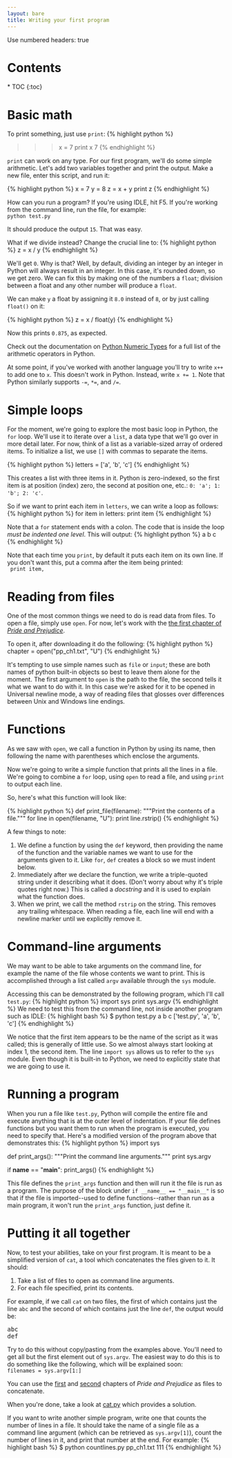 ```yaml
---
layout: bare
title: Writing your first program
---
```

Use numbered headers: true

<h1>Contents</h1>
* TOC
{:toc}

# Basic math

To print something, just use `print`:
{% highlight python %}
>>> x = 7
>>> print x
7
{% endhighlight %}

`print` can work on any type. For our first program, we'll do some
simple arithmetic. Let's add two variables together and print the
output. Make a new file, enter this script, and run it:

{% highlight python %}
x = 7
y = 8
z = x + y
print z
{% endhighlight %}

How can you run a program? If you're using IDLE, hit F5. If you're
working from the command line, run the file, for example:  
`python test.py`

It should produce the output `15`. That was easy.

What if we divide instead? Change the crucial line to:
{% highlight python %}
z = x / y
{% endhighlight %}

We'll get `0`. Why is that? Well, by default, dividing an integer by
an integer in Python will always result in an integer. In this case,
it's rounded down, so we get zero. We can fix this by making one of
the numbers a `float`; division between a float and any other number
will produce a `float`.

We can make `y` a float by assigning it `8.0` instead of `8`, or by
just calling `float()` on it:

{% highlight python %}
z = x / float(y)
{% endhighlight %}

Now this prints `0.875`, as expected.

Check out the documentation on [Python Numeric
Types](http://docs.python.org/2/library/stdtypes.html#numeric-types-int-float-long-complex)
for a full list of the arithmetic operators in Python.

At some point, if you've worked with another language you'll try to
write `x++` to add one to `x`. This doesn't work in Python. Instead,
write `x += 1`. Note that Python similarly supports `-=`, `*=`, and
`/=`.

# Simple loops

For the moment, we're going to explore the most basic loop in Python,
the `for` loop. We'll use it to iterate over a `list`, a data type
that we'll go over in more detail later. For now, think of a list as a
variable-sized array of ordered items. To initialize a list, we use
`[]` with commas to separate the items.

{% highlight python %}
letters = ['a', 'b', 'c']
{% endhighlight %}

This creates a list with three items in it. Python is zero-indexed, so
the first item is at position (index) zero, the second at position
one, etc.: `0: 'a'; 1: 'b'; 2: 'c'`.

So if we want to print each item in `letters`, we can write a loop as
follows:
{% highlight python %}
for item in letters:
    print item
{% endhighlight %}

Note that a `for` statement ends with a colon. The code that is inside
the loop _must be indented one level_. This will output:
{% highlight python %}
a
b
c
{% endhighlight %}

Note that each time you `print`, by default it puts each item on its
own line. If you don't want this, put a comma after the item being
printed:  
` print item,`

# Reading from files

One of the most common things we need to do is read data from
files. To open a file, simply use `open`. For now, let's work with the
[the first chapter of _Pride and Prejudice_](../examples/pp_ch1.txt).

To open it, after downloading it do the following:
{% highlight python %}
chapter = open("pp_ch1.txt", "U")
{% endhighlight %}

It's tempting to use simple names such as `file` or `input`; these are
both names of python built-in objects so best to leave them alone for
the moment. The first argument to `open` is the path to the file, the
second tells it what we want to do with it. In this case we're asked
for it to be opened in Universal newline mode, a way of reading files
that glosses over differences between Unix and Windows line endings.

# Functions

As we saw with `open`, we call a function in Python by using its name,
then following the name with parentheses which enclose the arguments.

Now we're going to write a simple function that prints all the lines
in a file. We're going to combine a `for` loop, using `open` to read a
file, and using `print` to output each line.

So, here's what this function will look like:

{% highlight python %}
def print_file(filename):
    """Print the contents of a file."""
    for line in open(filename, "U"):
    	print line.rstrip()
{% endhighlight %}

A few things to note:

1. We define a function by using the `def` keyword, then providing the
name of the function and the variable names we want to use for the
arguments given to it. Like `for`, `def` creates a block so we must
indent below.
1. Immediately after we declare the function, we write a triple-quoted
string under it describing what it does. (Don't worry about why it's
triple quotes right now.) This is called a _docstring_ and it is used
to explain what the function does.
1. When we print, we call the method `rstrip` on the string. This
removes any trailing whitespace. When reading a file, each line will
end with a newline marker until we explicitly remove it.

# Command-line arguments

We may want to be able to take arguments on the command line, for
example the name of the file whose contents we want to print. This is
accomplished through a list called `argv` available through the `sys`
module.

Accessing this can be demonstrated by the following program, which
I'll call `test.py`:
{% highlight python %}
import sys
print sys.argv
{% endhighlight %}
We need to test this from the command line, not inside another program
such as IDLE:
{% highlight bash %}
$ python test.py a b c
['test.py', 'a', 'b', 'c']
{% endhighlight %}

We notice that the first item appears to be the name of the script as
it was called; this is generally of little use. So we almost always
start looking at index 1, the second item. The line `import sys`
allows us to refer to the `sys` module. Even though it is built-in to
Python, we need to explicitly state that we are going to use it.

# Running a program

When you run a file like `test.py`, Python will compile the entire
file and execute anything that is at the outer level of
indentation. If your file defines functions but you want them to run
when the program is executed, you need to specify that. Here's a
modified version of the program above that demonstrates this:
{% highlight python %}
import sys


def print_args():
    """Print the command line arguments."""
    print sys.argv


if __name__ == "__main__":
    print_args()
{% endhighlight %}

This file defines the `print_args` function and then will run it the
file is run as a program. The purpose of the block under
`if __name__ == "__main__"` 
is so that if the file is imported--used to define functions--rather
than run as a main program, it won't run the `print_args` function,
just define it.

# Putting it all together

Now, to test your abilities, take on your first program. It is meant
to be a simplified version of `cat`, a tool which concatenates the
files given to it. It should:

1. Take a list of files to open as command line arguments.
1. For each file specified, print its contents.

For example, if we call `cat` on two files, the first of which
contains just the line `abc` and the second of which contains just the
line `def`, the output would be:  

<pre>
abc
def
</pre>

Try to do this without copy/pasting from the examples above. You'll
need to get all but the first element out of `sys.argv`. The easiest
way to do this is to do something like the following, which will be
explained soon:  
`filenames = sys.argv[1:]`

You can use the [first](../examples/pp_ch1.txt) and
[second](../examples/pp_ch2.txt) chapters of _Pride and Prejudice_ as
files to concatenate.

When you're done, take a look at [cat.py](../examples/cat.py) which
provides a solution.

If you want to write another simple program, write one that counts the
number of lines in a file. It should take the name of a single file as
a command line argument (which can be retrieved as `sys.argv[1]`),
count the number of lines in it, and print that number at the end. For
example:
{% highlight bash %}
$ python countlines.py pp_ch1.txt
111
{% endhighlight %}
